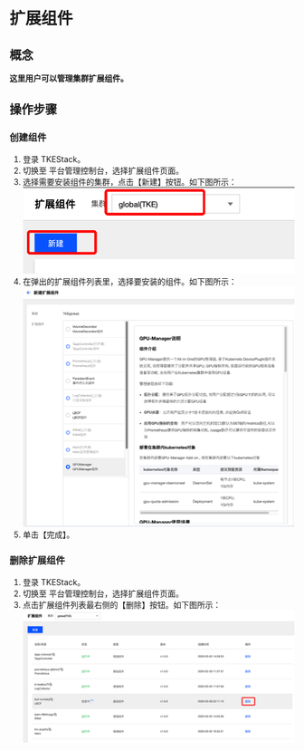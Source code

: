 # 扩展组件

## 概念
**这里用户可以管理集群扩展组件。**

## 操作步骤
### 创建组件
  1. 登录 TKEStack。
  2. 切换至 平台管理控制台，选择扩展组件页面。
  3. 选择需要安装组件的集群，点击【新建】按钮。如下图所示：
      ![新建组件](images/新建扩展组件.png)
  4. 在弹出的扩展组件列表里，选择要安装的组件。如下图所示：
      ![选择扩展组件](images/选择扩展组件.png)
  5. 单击【完成】。
### 删除扩展组件
  1. 登录 TKEStack。
  2. 切换至 平台管理控制台，选择扩展组件页面。
  3. 点击扩展组件列表最右侧的【删除】按钮。如下图所示：
      ![删除扩展组件](images/删除扩展组件.png)
